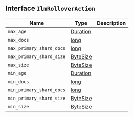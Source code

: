 ## Interface `IlmRolloverAction`

| Name | Type | Description |
| - | - | - |
| `max_age` | [Duration](./Duration.md) | &nbsp; |
| `max_docs` | [long](./long.md) | &nbsp; |
| `max_primary_shard_docs` | [long](./long.md) | &nbsp; |
| `max_primary_shard_size` | [ByteSize](./ByteSize.md) | &nbsp; |
| `max_size` | [ByteSize](./ByteSize.md) | &nbsp; |
| `min_age` | [Duration](./Duration.md) | &nbsp; |
| `min_docs` | [long](./long.md) | &nbsp; |
| `min_primary_shard_docs` | [long](./long.md) | &nbsp; |
| `min_primary_shard_size` | [ByteSize](./ByteSize.md) | &nbsp; |
| `min_size` | [ByteSize](./ByteSize.md) | &nbsp; |
